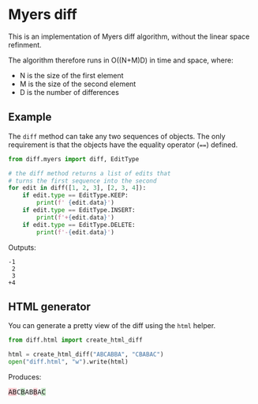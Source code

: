 # Myers diff

This is an implementation of Myers diff algorithm, without the linear space refinment.

The algorithm therefore runs in O((N+M)D) in time and space, where:
* N is the size of the first element
* M is the size of the second element
* D is the number of differences

## Example

The `diff` method can take any two sequences of objects. The only requirement is that the objects have the equality operator (`==`) defined.

```python
from diff.myers import diff, EditType

# the diff method returns a list of edits that
# turns the first sequence into the second
for edit in diff([1, 2, 3], [2, 3, 4]):
    if edit.type == EditType.KEEP:
        print(f' {edit.data}')
    if edit.type == EditType.INSERT:
        print(f'+{edit.data}')
    if edit.type == EditType.DELETE:
        print(f'-{edit.data}')
```

Outputs:

```shell
-1
 2
 3
+4
```

## HTML generator

You can generate a pretty view of the diff using the `html` helper.

```python
from diff.html import create_html_diff

html = create_html_diff("ABCABBA", "CBABAC")
open("diff.html", "w").write(html)
```

Produces:

<pre><span style="background-color: #FFCDD2;">A</span><span style="background-color: #FFCDD2;">B</span>C<span style="background-color: #C8E6C9;">B</span>AB<span style="background-color: #FFCDD2;">B</span>A<span style="background-color: #C8E6C9;">C</span></pre>